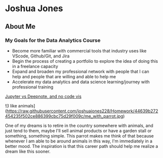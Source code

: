 # Joshua Jones
## About Me

### My Goals for the Data Analytics Course
* Become more familiar with commercial tools that industry uses like VScode, Github/Git, and Jira
* Begin the process of creating a portfolio to explore the idea of doing this in a freelance capacity
* Expand and broaden my professional network with people that I can help and people that are willing and able to help me
* Accelerate my data analytics and data science learning/journey with professional training

 [Jupyter vs Deepnote, and no code vis](https://medium.com/geekculture/why-i-stopped-using-jupyter-notebook-and-why-you-should-too-f5a3b00e90a6)

![I like animals]
(https://raw.githubusercontent.com/joshuajones228/Homework/44639b272454235f502ce886399cbc75d29f009c/me_with_parrot.jpg)
 
 <p>One of my dreams is to retire in the country somewhere with animals, and just tend to them, maybe I'll sell animal products or have a garden stall or something, something simple. This parrot makes me think of that because whenever I am able to be around animals in this way, I'm immediately in a better mood. The inspiration is that this career path should help me realize a dream like this sooner.</p>
 
